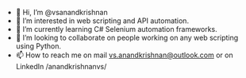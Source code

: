 - 👋 Hi, I’m @vsanandkrishnan
- 👀 I’m interested in web scripting and API automation.
- 🌱 I’m currently learning C# Selenium automation frameworks.
- 💞️ I’m looking to collaborate on people working on any web scripting using Python.
- 📫 How to reach me on mail vs.anandkrishnan@outlook.com or on LinkedIn /anandkrishnanvs/
 
<!---
vsanandkrishnan/vsanandkrishnan is a ✨ special ✨ repository because its `README.md` (this file) appears on your GitHub profile.
You can click the Preview link to take a look at your changes.
--->
